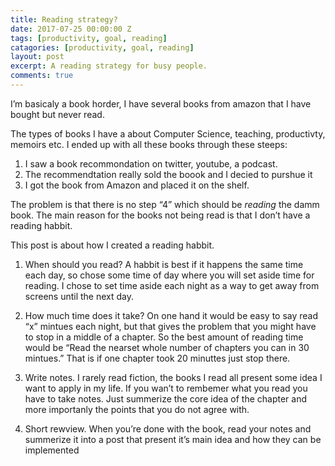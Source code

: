 ```yaml
---
title: Reading strategy?
date: 2017-07-25 00:00:00 Z
tags: [productivity, goal, reading]
catagories: [productivity, goal, reading]
layout: post
excerpt: A reading strategy for busy people. 
comments: true
---
```

I’m basicaly a book horder, I have several books from amazon that I
have bought but never read. 

The types of books I have a about Computer Science, teaching, productivty, 
memoirs etc. I ended up with all these books through these steeps: 

1. I saw a book recommondation on twitter, youtube, a podcast. 
2. The recommendtation really sold the boook and I decied to purshue it
3. I got the book from Amazon and placed it on the shelf. 

The problem is that there is no step “4” which should be _reading_ the damm book. 
The main reason for the books not being read is that I don’t have a reading habbit. 


This post is about how I created a reading habbit. 

1. When should you read? 
    A habbit is best if it happens the same time each day, so chose some time of day 
    where you will set aside time for reading. I chose to set time aside each night as 
    a way to get away from screens until the next day. 
    
2. How much time does it take? 
    On one hand it would be easy to say read “x” mintues each night, but that gives 
    the problem that you might have to stop in a middle of a chapter. 
    So the best amount of reading time would be “Read the nearset whole number of chapters 
    you can in 30 mintues.” That is if one chapter took 20 minuttes just stop there. 
    
    
3. Write notes. 
    I rarely read fiction, the books I read all present some idea I want to apply in my life. 
    If you wan’t to rembemer what you read you have to take notes. Just summerize the core 
    idea of the chapter and more importanly the points that you do not agree with. 
    
    
4. Short rewview. 
    When you’re done with the book, read your notes and summerize it into a post that 
    present it’s main idea and how they can be implemented
    
    
    
    
    
    

 
    
    
    
    
    
    
    
    




